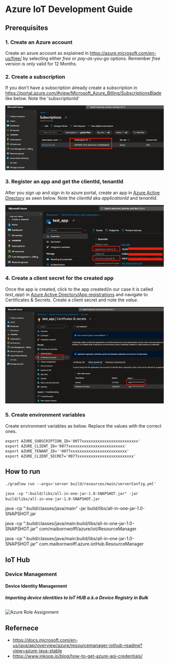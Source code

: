 # Azure IoT Development Guide

## Prerequisites
### 1. Create an Azure account 

Create an azure account as explained in https://azure.microsoft.com/en-us/free/ by selecting either *free* or *pay-as-you-go* options.
Remember *free* version is only valid for 12 Months.

### 2. Create a subscription
If you don't have a subscription already create a subscription in https://portal.azure.com/#view/Microsoft_Azure_Billing/SubscriptionsBlade like below. Note the 'subscriptionId'

![](docs/azure_SubscriptionId.png)


### 3. Register an app and get the clientId, tenantId
After you sign up and sign in to azure portal, create an app in [Azure Active Directory](https://portal.azure.com/#view/Microsoft_AAD_IAM/ActiveDirectoryMenuBlade/~/RegisteredApps) as seen below. Note the *clientId* aka *applicationId* and *tenantId*.

![](docs/azure_ClientIdTenantId.png)

### 4. Create a client secret for the created app
Once the app is created, click to the app created(in our case it is called *test_app*) in [Azure Active Directory/App registrations](https://portal.azure.com/#view/Microsoft_AAD_IAM/ActiveDirectoryMenuBlade/~/RegisteredApps) and navigate to Certificates & Secrets. Create a client secret and note the *value*.

![](docs/azure_ClientSecret.png)


### 5. Create environment variables
Create environment variables as below. Replace the values with the correct ones.

````
export AZURE_SUBSCRIPTION_ID='0077xxxxxxxxxxxxxxxxxxxxxxxxx'
export AZURE_CLIENT_ID='0077xxxxxxxxxxxxxxxxxxxxxxxxx'
export AZURE_TENANT_ID=''0077xxxxxxxxxxxxxxxxxxxxxxxxx'
export AZURE_CLIENT_SECRET='0077xxxxxxxxxxxxxxxxxxxxxxxxx'
````



## How to run
`./gradlew run --args='server build/resources/main/serverConfig.yml'`

`java -cp ":build/libs/all-in-one-jar-1.0-SNAPSHOT.jar" -jar build/libs/all-in-one-jar-1.0-SNAPSHOT.jar`

java -cp ":build/classes/java/main" -jar build/libs/all-in-one-jar-1.0-SNAPSHOT.jar

java -cp ":build/classes/java/main:build/libs/all-in-one-jar-1.0-SNAPSHOT.jar" com/maibornwolff/azure/iot/ResourceManager

java -cp ":build/classes/java/main:build/libs/all-in-one-jar-1.0-SNAPSHOT.jar" com.maibornwolff.azure.iotHub.ResourceManager



## IoT Hub

### Device Management

#### Device Identity Management

##### Importing device identities to IoT HUB a.k.a Device Registry in Bulk




##
![Azure Role Assignment](https://docs.microsoft.com/en-us/azure/includes/role-based-access-control/media/scope-levels.png)



## Refernece
- https://docs.microsoft.com/en-us/java/api/overview/azure/resourcemanager-iothub-readme?view=azure-java-stable
- https://www.inkoop.io/blog/how-to-get-azure-api-credentials/